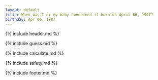 ```yaml
---
layout: default
title: When was I or my baby conceived if born on April 06, 1907?
birthday: Apr 06, 1907
---
```


{% include header.md %}

{% include guess.md %}

{% include calculate.md %}

{% include safety.md %}

{% include footer.md %}



